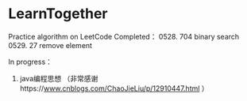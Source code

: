 # LearnTogether
Practice algorithm on LeetCode 
Completed：
0528. 704 binary search
0529. 27 remove element

In progress：
1. java编程思想 （非常感谢https://www.cnblogs.com/ChaoJieLiu/p/12910447.html ）
